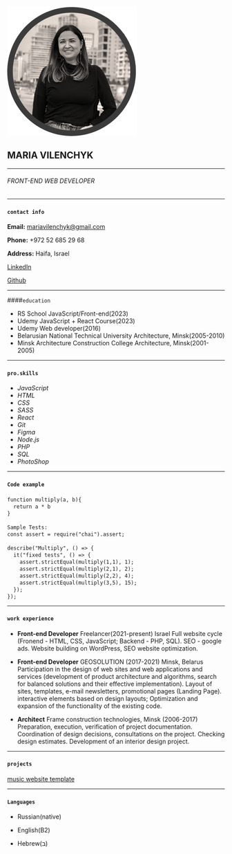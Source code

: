![main photo](/photo1.jpg)

## MARIA VILENCHYK

***

###### FRONT-END WEB DEVELOPER

***

#### ```contact info```

__Email:__ mariavilenchyk@gmail.com

__Phone:__ +972 52 685 29 68

__Address:__ Haifa, Israel

[LinkedIn](https://linkedin.com/in/maria-vilenchyk)

[Github](https://github.com/MusyaV)

***

####```education```

* RS School
JavaScript/Front-end(2023)
* Udemy
JavaScript + React Course(2023)
* Udemy
Web developer(2016)
* Belarusian National Technical University
Architecture, Minsk(2005-2010)
* Minsk Architecture Construction College
Architecture, Minsk(2001-2005)

***

#### ```pro.skills```

* _JavaScript_
* _HTML_
* _CSS_
* _SASS_
* _React_
* _Git_
* _Figma_
* _Node.js_
* _PHP_
* _SQL_
* _PhotoShop_

***

#### ```Code example```

```
function multiply(a, b){
  return a * b
}

Sample Tests:
const assert = require("chai").assert;

describe("Multiply", () => {
  it("fixed tests", () => {
    assert.strictEqual(multiply(1,1), 1);
    assert.strictEqual(multiply(2,1), 2);
    assert.strictEqual(multiply(2,2), 4);
    assert.strictEqual(multiply(3,5), 15);   
  });
});
```

***

#### ```work experience```

* __Front-end Developer__
Freelancer(2021-present)
Israel
Full website cycle (Fronend - HTML, CSS, JavaScript; Backend - PHP, SQL). SEO - google ads. Website building on WordPress, SEO website optimization.

* __Front-end Developer__
GEOSOLUTION (2017-2021)
Minsk, Belarus
Participation in the design of web sites and web applications and services (development of product architecture and algorithms, search for balanced solutions and their effective implementation).
Layout of sites, templates, e-mail newsletters, promotional pages (Landing Page).
interactive elements based on design layouts;
Optimization and expansion of the functionality of the existing code.

* __Architect__
Frame construction technologies, Minsk (2006-2017)
Preparation, execution, verification of project documentation. Coordination of design decisions, consultations on the project. Checking design estimates.
Development of an interior design project.

***

#### ```projects```

[music website template](https://site2.mashaweb.website/)

***

#### ```Languages```

* Russian(native)

* English(B2)

* Hebrew(ב)
